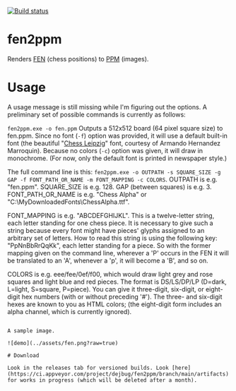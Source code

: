 [![Build status](https://ci.appveyor.com/api/projects/status/rw6f5q1441rw3bl7/branch/main?svg=true)](https://ci.appveyor.com/project/dejbug/fen2ppm/branch/main)

# fen2ppm

Renders [FEN](https://en.wikipedia.org/wiki/Forsyth%E2%80%93Edwards_Notation) (chess positions) to [PPM](https://en.wikipedia.org/wiki/Netpbm) (images).

# Usage

A usage message is still missing while I'm figuring out the options. A preliminary set of possible commands is currently as follows:

`fen2ppm.exe -o fen.ppm` Outputs a 512x512 board (64 pixel square size) to fen.ppm. Since no font (`-f`) option was provided, it will use a default built-in font (the beautiful "[Chess Leipzig](http://www.enpassant.dk/chess/fonteng.htm)" font, courtesy of Armando Hernandez Marroquin). Because no colors (`-c`) option was given, it will draw in monochrome. (For now, only the default font is printed in newspaper style.)

The full command line is this: ```fen2ppm.exe -o OUTPATH -s SQUARE_SIZE -g GAP -f FONT_PATH_OR_NAME -m FONT_MAPPING -c COLORS```. OUTPATH is e.g. "fen.ppm". SQUARE_SIZE is e.g. 128. GAP (between squares) is e.g. 3. FONT_PATH_OR_NAME is e.g. "Chess Alpha" or "C:\MyDownloadedFonts\ChessAlpha.ttf".

FONT_MAPPING is e.g. "ABCDEFGHIJKL". This is a twelve-letter string, each letter standing for one chess piece. It is necessary to give such a string because every font might have pieces' glyphs assigned to an arbitrary set of letters. How to read this string is using the following key: "PpNnBbRrQqKk", each letter standing for a piece. So with the former mapping given on the command line, wherever a 'P' occurs in the FEN it will be translated to an 'A', whenever a 'p', it will become a 'B', and so on.

COLORS is e.g. eee/fee/0ef/f00, which would draw light grey and rose squares and light blue and red pieces. The format is DS/LS/DP/LP (D=dark, L=light, S=square, P=piece). You can give it three-digit, six-digit, or eight-digit hex numbers (with or without preceding '#'). The three- and six-digit hexes are known to you as HTML colors; (the eight-digit form includes an alpha channel, which is currently ignored).
```

A sample image.

![demo](../assets/fen.png?raw=true)

# Download

Look in the releases tab for versioned builds. Look [here](https://ci.appveyor.com/project/dejbug/fen2ppm/branch/main/artifacts) for works in progress (which will be deleted after a month).
